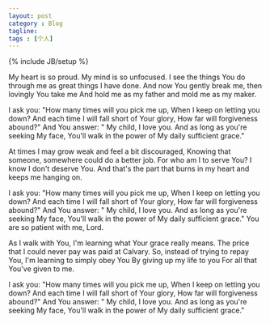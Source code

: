 ```yaml
---
layout: post
category : Blog
tagline: 
tags : [个人]
---
```

{% include JB/setup %}


My heart is so proud. My mind is so unfocused.
I see the things You do through me as great things I have done.
And now You gently break me, then lovingly You take me
And hold me as my father and mold me as my maker.


I ask you: "How many times will you pick me up, 
When I keep on letting you down?
And each time I will fall short of Your glory, 
How far will forgiveness abound?"
And You answer: " My child, I love you.
And as long as you're seeking My face, 
You'll walk in the power of My daily sufficient grace."


At times I may grow weak and feel a bit discouraged, 
Knowing that someone, somewhere could do a better job.
For who am I to serve You? I know I don't deserve You.
And that's the part that burns in my heart and keeps me hanging on.


I ask you: "How many times will you pick me up, 
When I keep on letting you down?
And each time I will fall short of Your glory, 
How far will forgiveness abound?"
And You answer: " My child, I love you.
And as long as you're seeking My face, 
You'll walk in the power of My daily sufficient grace."
You are so patient with me, Lord.

<!-- more -->
As I walk with You, I'm learning what Your grace really means.
The price that I could never pay was paid at Calvary.
So, instead of trying to repay You, I'm learning to simply obey You
By giving up my life to you For all that You've given to me.


I ask you: "How many times will you pick me up, 
When I keep on letting you down?
And each time I will fall short of Your glory, 
How far will forgiveness abound?"
And You answer: " My child, I love you.
And as long as you're seeking My face, 
You'll walk in the power of My daily sufficient grace."